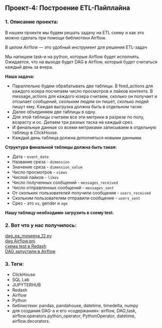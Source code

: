 ## Проект-4: Построение ETL-Пайплайна  

### 1. Описание проекта:  

В нашем проекте мы будем решать задачу на ETL схему и как это можно сделать при помощи библиотеки Airflow.  

В целом Airflow — это удобный инструмент для решения ETL-задач  

Мы напишем task-и на python, которые Airflow будет исполнять. Ожидается, что на выходе будет DAG в Airflow, который будет считаться каждый день за вчера.  

**Наша задача:**  

- Параллельно будем обрабатывать две таблицы. В feed_actions для каждого юзера посчитаем число просмотров и лайков контента. В message_actions для каждого юзера считаем, сколько он получает и отсылает сообщений, скольким людям он пишет, сколько людей пишут ему. Каждая выгрузка должна быть в отдельном таске.
- Далее объединяем две таблицы в одну.
- Для этой таблицы считаем все эти метрики в разрезе по полу, возрасту и ос. Делаем три разных таска на каждый срез.
- И финальные данные со всеми метриками записываем в отдельную таблицу в ClickHouse.
- Каждый день таблица должна дополняться новыми данными.


**Структура финальной таблицы должна быть такая:**

- Дата - `event_date`  
- Название среза - `dimension`  
- Значение среза - `dimension_value`  
- Число просмотров - `views`  
- Числой лайков - `likes`  
- Число полученных сообщений - `messages_received`  
- Число отправленных сообщений - `messages_sent`  
- От скольких пользователей получили сообщения - `users_received`  
- Скольким пользователям отправили сообщение - `users_sent`  
- Срез - это `os`, gender и `age`  


**Нашу таблицу необходимо загрузить в схему test.**    

### 2. Вот что у нас получилось:  

[dag_ea_moseeva_12.py](https://github.com/moseevaevgeniya/Project_in_Karpov.courses/blob/a57e2f0e952acc73018f437dd0666859874076e1/4.%D0%9F%D1%80%D0%BE%D0%B5%D0%BA%D1%82:%20%D0%9F%D0%BE%D1%81%D1%82%D1%80%D0%BE%D0%B5%D0%BD%D0%B8%D0%B5%20ETL-%D0%BF%D0%B0%D0%B9%D0%BF%D0%BB%D0%B0%D0%B9%D0%BD%D0%B0/dag_ea_moseeva_12.py)  
[dag Airflow.pnj](https://github.com/moseevaevgeniya/Project_in_Karpov.courses/blob/566945939953b7e7eabedd758fe1bacc40f2f979/4.%D0%9F%D1%80%D0%BE%D0%B5%D0%BA%D1%82:%20%D0%9F%D0%BE%D1%81%D1%82%D1%80%D0%BE%D0%B5%D0%BD%D0%B8%D0%B5%20ETL-%D0%BF%D0%B0%D0%B9%D0%BF%D0%BB%D0%B0%D0%B9%D0%BD%D0%B0/dag_airflow.png)  
[схема test в Redash]()  
[DAG запустили в Airflow]()     


### 3. Теги:  

- ClickHouse  
- SQL Lab   
- JUPYTERHUB  
- Redash  
- Airflow  
- Python  
- библиотеки: pandas, pandahouse, datetime, timedelta, numpy  
- для создания DAG-а и его «содержания»: airflow, DAG,task,  airflow.operators.python_operator, PythonOperator, datetime, airflow.decorators.  

